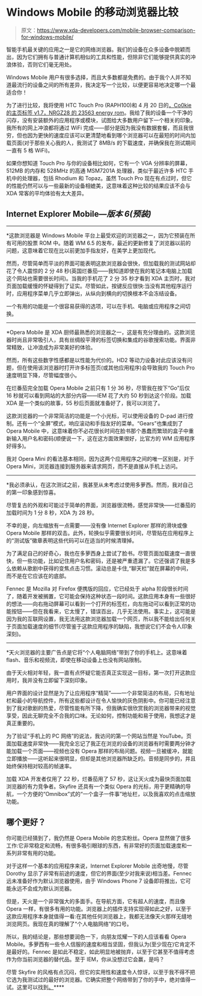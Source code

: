 # Windows Mobile 的移动浏览器比较

> 原文：<https://www.xda-developers.com/mobile-browser-comparison-for-windows-mobile/>

智能手机最关键的应用之一是它的网络浏览器。我们的设备在众多设备中脱颖而出，因为它们拥有与普通计算机相似的工具和性能，但除非它们能够提供真实的冲浪体验，否则它们毫无用处。

Windows Mobile 用户有很多选择，而且大多数都是免费的。由于我个人并不知道最流行的设备之间的所有差异，我决定写一个比较，以便更容易地决定哪一个最适合你！

为了进行比较，我将使用 HTC Touch Pro (RAPH100)和 4 月 20 日的[，Co0kie 的主页标签 v1.7，NRGZ28 的 23563 energy rom](http://forum.xda-developers.com/showthread.php?t=580293)。我给了我的设备一个干净的闪存，没有安装额外的应用程序或模块，试图给大多数用户留下一个相关的印象。我所有的网上冲浪都将通过 WiFi 完成——部分是因为我没有数据套餐，而且我很穷，但也因为更快的速度应该可以更清楚地看到哪个浏览器可以在最短的时间内加载页面(对于那些关心我的人，我测试了 8MB/s 的下载速度，并确保我在测试期间一直有 5 格 WiFi)。

如果你想知道 Touch Pro 与你的设备相比如何，它有一个 VGA 分辨率的屏幕，512MB 的内存和 528MHz 的高通 MSM7201A 处理器，类似于最近许多 HTC 手机中的处理器，包括 Rhodium 和 Topaz。虽然 Touch Pro 现在有点过时，但它的性能仍然可以与一些最新的设备相媲美，这意味着这种比较的结果应该不会与 XDA 常客的平均体验有太大差异。

## **Internet Explorer Mobile—*版本 6(预装)***

******

 *这款浏览器是 Windows Mobile 平台上最受欢迎的浏览器之一，因为它预装在所有可用的股票 ROM 中。随着 WM 6.5 的发布，最近的更新修复了浏览器以前的问题，这意味着它现在比以前更加手指友好，在美学上更加现代。

然而，尽管简单而平淡的界面可能表明这款浏览器会很快，但加载我的测试网站却花了令人震惊的 2 分 48 秒(英国烂番茄——我知道即使在我的笔记本电脑上加载这个网站也需要很长时间)。当我的手机花了 2 分 35 秒才看到 XDA 主页时，我对页面加载缓慢的怀疑得到了证实。尽管如此，按键反应很快:当没有其他程序运行时，应用程序菜单几乎立即弹出，从纵向到横向的切换根本不会冻结设备。

一个有用的功能是一个很容易获得的选项，可以在手机、电脑或应用程序之间切换。

******

 *Opera Mobile 是 XDA 厨师最熟悉的浏览器之一，这是有充分理由的。这款浏览器时尚且非常吸引人，具有丝绸般平滑的标签切换和集成的谷歌搜索功能。界面非常精致，让冲浪成为非常美好的体验。

然而，所有这些数字性感都是以性能为代价的。HD2 等动力设备对此应该没有问题，但在使用该浏览器时打开许多标签页(或其他应用程序)会导致我的 Touch Pro 速度明显下降，尽管幅度很小。

在烂番茄完全加载 Opera Mobile 之前只有 1 分 36 秒，尽管我在按下“Go”后仅 16 秒就可以看到网站的大部分内容——IEM 花了大约 50 秒到达这个阶段。加载 XDA 是一个类似的故事，55 秒后页面就准备好了，我可以浏览了。

这款浏览器的一个非常简洁的功能是一个小光标，可以使用设备的 D-pad 进行控制。还有一个“全屏”模式，响应滚动和手指友好的菜单。“Gears”也集成到了 Opera Mobile 中，这意味着你不必花很长时间在脸书那个愚蠢而繁琐的盒子中重新输入用户名和密码(顺便说一下，这在这方面效果很好，比官方的 WM 应用程序好得多)。

我对 Opera Mini 的看法基本相同，因为这两个应用程序之间的唯一区别是，对于 Opera Mini，浏览器连接到服务器来请求网页，而不是直接从手机上访问。

******

 *我必须承认，在这次测试之前，我甚至从未考虑过使用多萝西。然而，我对自己的第一印象感到惊喜。

尽管复古的外观和可能过于简单的界面，浏览器很流畅，感觉非常快——烂番茄的加载时间为 1 分 8 秒，XDA 为 28 秒。

不幸的是，向左缩放有一点需要——没有像 Internet Explorer 那样的滑块或像 Opera Mobile 那样的双击。此外，轮换似乎需要很长时间，尽管贴在应用程序上的“测试版”徽章表明这些代码可以在适当的时候清理掉。

为了满足自己的好奇心，我也在多萝西身上尝试了脸书。尽管页面加载速度一直很快，但一些功能，比如记住用户名和密码，还是被严重遗漏了。它还强调了我是多么依赖从歌剧中获得的变焦点击习惯。滚动总是卡住,“聊天栏”就在屏幕的中间，而不是在它应该在的底部。

Fennec 是 Mozilla 对 Firefox 便携版的回应，它已经处于 alpha 阶段很长时间了，随着开发被搁置，它可能会保持这种状态一段时间。这款应用本身有一些很好的想法——向右拖动屏幕可以看到一个打开的标签栏，向左拖动可以看到正常的功能按钮——但在我看来，它太慢了，错误百出，几乎无法使用。事实上，这可能是因为我的互联网设置，我无法用这款浏览器加载一个网页，所以我不能给出任何关于页面加载速度的细节(尽管鉴于这款应用程序的缺陷，我想说它们不会令人印象深刻)。

******

 *天火浏览器的主要广告点是它将“个人电脑网络”带到了你的手机上。这意味着 flash、音乐和视频流，即使在移动设备上也没有网站限制。

由于天火相对年轻，我一直有点怀疑它能否真正实现这一目标，第一次打开这款应用时，我并没有立即留下深刻印象。

用户界面的设计显然是为了让应用程序“精简”——一个非常简洁的布局，只有地址栏和最小的导航控件，所有这些都设计在令人愉快的灰色阴影中。你可能已经注意到了我对歌剧的热爱，尽管性能有所下降，但我确实很欣赏我的浏览器带来的视觉享受，因此无聊完全不合我的口味。无论如何，控制功能和易于使用，我想这才是真正重要的。

为了验证“手机上的 PC 网络”的说法，我访问的第一个网站当然是 YouTube。页面加载速度非常快——我完全忘记了我正在浏览的设备的浏览器有时需要两分钟才能加载一个页面——视频也没有 Opera 那样的布局问题。视频一旦被缓冲，就能立即播放——这听起来很明显，但却是其他浏览器所缺乏的。音频是同步的，并且始终保持相对较高的帧速率。

加载 XDA 开发者仅用了 22 秒，烂番茄用了 57 秒，这让天火成为最快页面加载浏览器的有力竞争者。Skyfire 还具有一个类似 Opera 的光标，用于更精确的导航，一个方便的“Omnibox”式的“一个盒子一件事”地址栏，以及我喜欢的点击缩放功能。

## 哪个更好？

你可能已经猜到了，我仍然是 Opera Mobile 的忠实粉丝。Opera 显然做了很多工作:它非常稳定和流畅，有很多吸引眼球的东西，有非常好的页面加载速度和一系列非常有用的功能。

对于这样一个基本的应用程序来说，Internet Explorer Mobile 出奇地慢，尽管 Dorothy 显示了非常有前途的速度，但它的界面(至少对我来说)相当差。Fennec 远未准备好作为默认浏览器使用，由于 Windows Phone 7 设备即将推出，它可能永远不会成为默认浏览器。

但是，天火是一个非常强大的多面手。在导航方面，它有超人的速度，而且像 Opera 一样，有很多有用的功能。浏览器上的插件支持实现得如此之好，以至于这款应用程序本身就值得一看:在其他任何浏览器上，我都无法像天火那样无缝地浏览网页。我现在真的理解了“个人电脑网络”的口号。

所以，我的结论是，那些想要润色一下，向朋友炫耀一下的人应该看看 Opera Mobile。多萝西有一些令人信服的速度和相当坚固，但我认为(至少现在)它肯定不是最好的。Fennec 是如此不稳定，如此明显地被抛弃，以至于它甚至不值得考虑作为你当前浏览器的替代品。至于 IEM，你从没想过它会赢，是吗？

尽管 Skyfire 的风格有点沉闷，但它的实用性和速度令人惊讶，以至于我不得不把它选为我测试过的最好的浏览器。它确实把整个网络带到了你的手中，绝对值得一试。这里可以找到[。](http://get.skyfire.com/)****